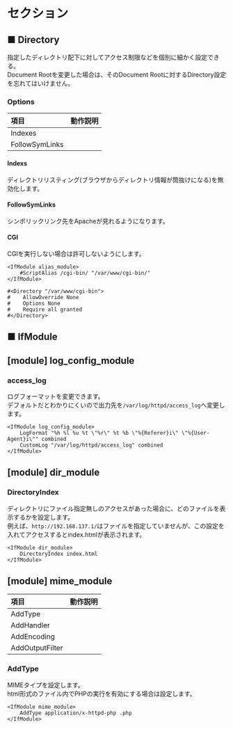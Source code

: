 # セクション
## ■ Directory
指定したディレクトリ配下に対してアクセス制限などを個別に細かく設定できる。  
Document Rootを変更した場合は、そのDocument Rootに対するDirectory設定を忘れてはいけません。
### Options
|項目|動作説明|
|:---|:---|
|Indexes||
|FollowSymLinks||

#### Indexs
ディレクトリリスティング(ブラウザからディレクトリ情報が筒抜けになる)を無効化します。
#### FollowSymLinks
シンボリックリンク先をApacheが見れるようになります。
#### CGI
CGIを実行しない場合は許可しないようにします。
```
<IfModule alias_module>
    #ScriptAlias /cgi-bin/ "/var/www/cgi-bin/"
</IfModule>

#<Directory "/var/www/cgi-bin">
#    AllowOverride None
#    Options None
#    Require all granted
#</Directory>
```
## ■ IfModule
## [module] log_config_module
### access_log
ログフォーマットを変更できます。  
デフォルトだとわかりにくいので出力先を`/var/log/httpd/access_log`へ変更します。
```
<IfModule log_config_module>
    LogFormat "%h %l %u %t \"%r\" %t %b \"%{Referer}i\" \"%{User-Agent}i\"" combined
    CustomLog "/var/log/httpd/access_log" combined
</IfModule>
```
## [module] dir_module
### DirectoryIndex
ディレクトリにファイル指定無しのアクセスがあった場合に、どのファイルを表示するかを設定します。  
例えば、`http://192.168.137.1/`はファイルを指定していませんが、この設定を入れてアクセスするとindex.htmlが表示されます。
```
<IfModule dir_module>
    DirectoryIndex index.html
</IfModule>
```
## [module] mime_module
|項目|動作説明|
|:---|:---|
|AddType||
|AddHandler||
|AddEncoding||
|AddOutputFilter||

### AddType
MIMEタイプを設定します。  
html形式のファイル内でPHPの実行を有効にする場合は設定します。  
```
<IfModule mime_module>
    AddType application/x-httpd-php .php
</IfModule>
```
